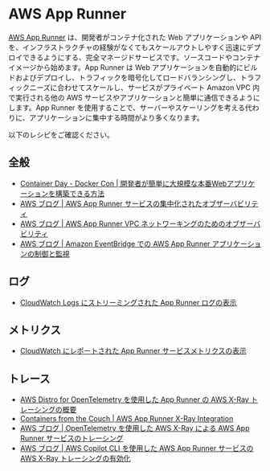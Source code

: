 # AWS App Runner

[AWS App Runner][apprunner-main] は、開発者がコンテナ化された Web アプリケーションや API を、インフラストラクチャの経験がなくてもスケールアウトしやすく迅速にデプロイできるようにする、完全マネージドサービスです。ソースコードやコンテナイメージから始めます。App Runner は Web アプリケーションを自動的にビルドおよびデプロイし、トラフィックを暗号化してロードバランシングし、トラフィックニーズに合わせてスケールし、サービスがプライベート Amazon VPC 内で実行される他の AWS サービスやアプリケーションと簡単に通信できるようにします。App Runner を使用することで、サーバーやスケーリングを考える代わりに、アプリケーションに集中する時間がより多くなります。

以下のレシピをご確認ください。

## 全般
- [Container Day - Docker Con | 開発者が簡単に大規模な本番Webアプリケーションを構築できる方法](https://www.youtube.com/watch?v=Iyp9Ugk9oRs)
- [AWS ブログ | AWS App Runner サービスの集中化されたオブザーバビリティ](https://aws.amazon.com/blogs/containers/centralized-observability-for-aws-app-runner-services/)
- [AWS ブログ | AWS App Runner VPC ネットワーキングのためのオブザーバビリティ](https://aws.amazon.com/blogs/containers/observability-for-aws-app-runner-vpc-networking/)
- [AWS ブログ | Amazon EventBridge での AWS App Runner アプリケーションの制御と監視](https://aws.amazon.com/blogs/containers/controlling-and-monitoring-aws-app-runner-applications-with-amazon-eventbridge/)

## ログ

- [CloudWatch Logs にストリーミングされた App Runner ログの表示][apprunner-cwl]

## メトリクス

- [CloudWatch にレポートされた App Runner サービスメトリクスの表示][apprunner-cwm]

## トレース
- [AWS Distro for OpenTelemetry を使用した App Runner の AWS X-Ray トレーシングの概要](https://aws-otel.github.io/docs/getting-started/apprunner)
- [Containers from the Couch | AWS App Runner X-Ray Integration](https://youtu.be/cVr8N7enCMM)
- [AWS ブログ | OpenTelemetry を使用した AWS X-Ray による AWS App Runner サービスのトレーシング](https://aws.amazon.com/blogs/containers/tracing-an-aws-app-runner-service-using-aws-x-ray-with-opentelemetry/)
- [AWS ブログ | AWS Copilot CLI を使用した AWS App Runner サービスの AWS X-Ray トレーシングの有効化](https://aws.amazon.com/blogs/containers/enabling-aws-x-ray-tracing-for-aws-app-runner-service-using-aws-copilot-cli/)

[apprunner-main]: https://aws.amazon.com/apprunner/
[aes-ws]: https://bookstore.aesworkshops.com/
[apprunner-cwl]: https://docs.aws.amazon.com/apprunner/latest/dg/monitor-cwl.html
[apprunner-cwm]: https://docs.aws.amazon.com/apprunner/latest/dg/monitor-cw.html
